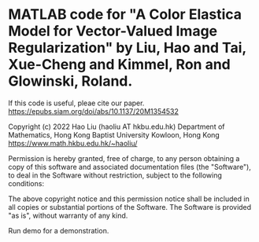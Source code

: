 # MATLAB code for "A Color Elastica Model for Vector-Valued Image Regularization" by Liu, Hao and Tai, Xue-Cheng and Kimmel, Ron and Glowinski, Roland.


If this code is useful, pleae cite our paper.
https://epubs.siam.org/doi/abs/10.1137/20M1354532

Copyright (c) 2022 Hao Liu (haoliu AT hkbu.edu.hk)
Department of Mathematics,
Hong Kong Baptist University
Kowloon, Hong Kong
https://www.math.hkbu.edu.hk/~haoliu/

Permission is hereby granted, free of charge, to any person obtaining a copy of this software and associated documentation files (the "Software"), to deal in the Software without restriction, subject to the following conditions:

The above copyright notice and this permission notice shall be included in all copies or substantial portions of the Software. The Software is provided "as is", without warranty of any kind.


Run demo for a demonstration.
